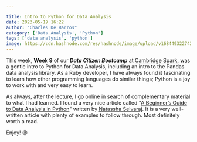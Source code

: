 ```yaml
---

title: Intro to Python for Data Analysis
date: 2023-05-19 16:22
author: "Charles De Barros"
category: ['Data Analysis', 'Python']
tags: ['data analysis', 'python']
image: https://cdn.hashnode.com/res/hashnode/image/upload/v1684493227426/62690c5f-6c4a-46c5-bad5-6a4cbfef5117.webp?w=1600&h=840&fit=crop&crop=entropy&auto=compress,format&format=webp
---
```


This week, **Week 9** of our ***Data Citizen Bootcamp*** at [Cambridge Spark](https://www.cambridgespark.com/), was a gentle intro to Python for Data Analysis, including an intro to the Pandas data analysis library. As a Ruby developer, I have always found it fascinating to learn how other programming languages do similar things; Python is a joy to work with and very easy to learn.  
  
As always, after the lecture, I go online in search of complementary material to what I had learned. I found a very nice article called "[A Beginner’s Guide to Data Analysis in Python](https://towardsdatascience.com/a-beginners-guide-to-data-analysis-in-python-188706df5447)" written by [Natassha Selvaraj](https://www.linkedin.com/in/ACoAACpndRgBndvraaM8lKG1Y1yoTiMd9nUXS04). It is a very well-written article with plenty of examples to follow through. Most definitely worth a read.  
  
Enjoy! 😉